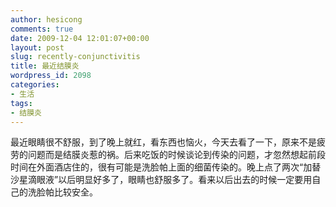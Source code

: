 ```yaml
---
author: hesicong
comments: true
date: 2009-12-04 12:01:07+00:00
layout: post
slug: recently-conjunctivitis
title: 最近结膜炎
wordpress_id: 2098
categories:
- 生活
tags:
- 结膜炎
---
```


最近眼睛很不舒服，到了晚上就红，看东西也恼火，今天去看了一下，原来不是疲劳的问题而是结膜炎惹的祸。后来吃饭的时候谈论到传染的问题，才忽然想起前段时间在外面酒店住的，很有可能是洗脸帕上面的细菌传染的。晚上点了两次“加替沙星滴眼液”以后明显好多了，眼睛也舒服多了。看来以后出去的时候一定要用自己的洗脸帕比较安全。
